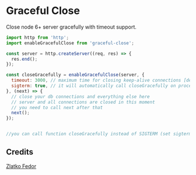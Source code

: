 # Graceful Close

Close node 6+ server gracefully with timeout support.

```js
import http from 'http';
import enableGracefulClose from 'graceful-close';

const server = http.createServer((req, res) => {
  res.end();
});

const closeGracefully = enableGracefulClose(server, {
  timeout: 3000, // maximum time for closing keep-alive connections [default = 10000]
  sigterm: true, // it will automatically call closeGracefully on process.on('SIGTERM') [default = true]
}, (next) => {
  // close your db connections and everything else here
  // server and all connections are closed in this moment
  // you need to call next after that
  next();
});


//you can call function closeGracefully instead of SIGTERM (set sigterm = false)
```

## Credits

[Zlatko Fedor](http://github.com/seeden)
